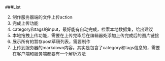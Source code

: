 ###List

2. 制作服务器端的文件上传action
3. 完成上传功能
4. category和tags的input，最好能有自动完成，检索本地数据集，给出建议
5. 本地拖拽上传功能，需要在上传完毕后在编辑器处添加上传完成后的图片链接
6. 展示所有的暂存post草稿列表，需要制作
7. 上传到服务器的markdown内容，其实是包含了category和tags信息的，需要在客户端和服务端都要有一个解析方法